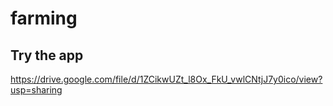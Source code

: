 # farming

## Try the app
https://drive.google.com/file/d/1ZCikwUZt_l8Ox_FkU_vwlCNtjJ7y0ico/view?usp=sharing



